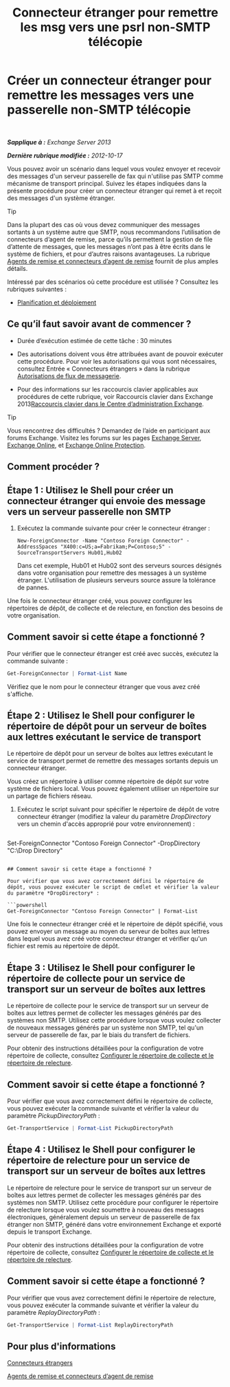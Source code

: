 ﻿---
title: 'Connecteur étranger pour remettre les msg vers une psrl non-SMTP télécopie'
TOCTitle: Créer un connecteur étranger pour remettre les messages vers une passerelle non-SMTP télécopie
ms:assetid: 589db487-3c4c-409a-92e3-c78dd8f639b6
ms:mtpsurl: https://technet.microsoft.com/fr-fr/library/JJ710163(v=EXCHG.150)
ms:contentKeyID: 50478252
ms.date: 05/23/2018
mtps_version: v=EXCHG.150
ms.translationtype: MT
---

# Créer un connecteur étranger pour remettre les messages vers une passerelle non-SMTP télécopie

 

_**Sapplique à :** Exchange Server 2013_

_**Dernière rubrique modifiée :** 2012-10-17_

Vous pouvez avoir un scénario dans lequel vous voulez envoyer et recevoir des messages d'un serveur passerelle de fax qui n'utilise pas SMTP comme mécanisme de transport principal. Suivez les étapes indiquées dans la présente procédure pour créer un connecteur étranger qui remet à et reçoit des messages d'un système étranger.

> [!TIP]
> Dans la plupart des cas où vous devez communiquer des messages sortants à un système autre que SMTP, nous recommandons l’utilisation de connecteurs d’agent de remise, parce qu’ils permettent la gestion de file d’attente de messages, que les messages n’ont pas à être écrits dans le système de fichiers, et pour d’autres raisons avantageuses. La rubrique <a href="delivery-agents-and-delivery-agent-connectors-exchange-2013-help.md">Agents de remise et connecteurs d’agent de remise</a> fournit de plus amples détails.


Intéressé par des scénarios où cette procédure est utilisée ? Consultez les rubriques suivantes :

  - [Planification et déploiement](planning-and-deployment-for-exchange-2013-installation-instructions.md)

## Ce qu’il faut savoir avant de commencer ?

  - Durée d’exécution estimée de cette tâche : 30 minutes

  - Des autorisations doivent vous être attribuées avant de pouvoir exécuter cette procédure. Pour voir les autorisations qui vous sont nécessaires, consultez Entrée « Connecteurs étrangers » dans la rubrique [Autorisations de flux de messagerie](mail-flow-permissions-exchange-2013-help.md).

  - Pour des informations sur les raccourcis clavier applicables aux procédures de cette rubrique, voir Raccourcis clavier dans Exchange 2013[Raccourcis clavier dans le Centre d’administration Exchange](keyboard-shortcuts-in-the-exchange-admin-center-exchange-online-protection-help.md).

> [!TIP]
> Vous rencontrez des difficultés ? Demandez de l’aide en participant aux forums Exchange. Visitez les forums sur les pages <a href="https://go.microsoft.com/fwlink/p/?linkid=60612">Exchange Server</a>, <a href="https://go.microsoft.com/fwlink/p/?linkid=267542">Exchange Online</a>, et <a href="https://go.microsoft.com/fwlink/p/?linkid=285351">Exchange Online Protection</a>.


## Comment procéder ?

## Étape 1 : Utilisez le Shell pour créer un connecteur étranger qui envoie des message vers un serveur passerelle non SMTP

1.  Exécutez la commande suivante pour créer le connecteur étranger :
    
        New-ForeignConnector -Name "Contoso Foreign Connector" -AddressSpaces "X400:c=US;a=Fabrikam;P=Contoso;5" -SourceTransportServers Hub01,Hub02
    
    Dans cet exemple, Hub01 et Hub02 sont des serveurs sources désignés dans votre organisation pour remettre des messages à un système étranger. L'utilisation de plusieurs serveurs source assure la tolérance de pannes.

Une fois le connecteur étranger créé, vous pouvez configurer les répertoires de dépôt, de collecte et de relecture, en fonction des besoins de votre organisation.

## Comment savoir si cette étape a fonctionné ?

Pour vérifier que le connecteur étranger est créé avec succès, exécutez la commande suivante :

```powershell
Get-ForeignConnector | Format-List Name
```

Vérifiez que le nom pour le connecteur étranger que vous avez créé s'affiche.

## Étape 2 : Utilisez le Shell pour configurer le répertoire de dépôt pour un serveur de boîtes aux lettres exécutant le service de transport

Le répertoire de dépôt pour un serveur de boîtes aux lettres exécutant le service de transport permet de remettre des messages sortants depuis un connecteur étranger.

Vous créez un répertoire à utiliser comme répertoire de dépôt sur votre système de fichiers local. Vous pouvez également utiliser un répertoire sur un partage de fichiers réseau.

1.  Exécutez le script suivant pour spécifier le répertoire de dépôt de votre connecteur étranger (modifiez la valeur du paramètre *DropDirectory* vers un chemin d'accès approprié pour votre environnement) :
    
    ```powershell
Set-ForeignConnector "Contoso Foreign Connector" -DropDirectory "C:\Drop Directory"
```

## Comment savoir si cette étape a fonctionné ?

Pour vérifier que vous avez correctement défini le répertoire de dépôt, vous pouvez exécuter le script de cmdlet et vérifier la valeur du paramètre *DropDirectory* :

```powershell
Get-ForeignConnector "Contoso Foreign Connector" | Format-List
```

Une fois le connecteur étranger créé et le répertoire de dépôt spécifié, vous pouvez envoyer un message au moyen du serveur de boîtes aux lettres dans lequel vous avez créé votre connecteur étranger et vérifier qu'un fichier est remis au répertoire de dépôt.

## Étape 3 : Utilisez le Shell pour configurer le répertoire de collecte pour un service de transport sur un serveur de boîtes aux lettres

Le répertoire de collecte pour le service de transport sur un serveur de boîtes aux lettres permet de collecter les messages générés par des systèmes non SMTP. Utilisez cette procédure lorsque vous voulez collecter de nouveaux messages générés par un système non SMTP, tel qu'un serveur de passerelle de fax, par le biais du transfert de fichiers.

Pour obtenir des instructions détaillées pour la configuration de votre répertoire de collecte, consultez [Configurer le répertoire de collecte et le répertoire de relecture](configure-the-pickup-directory-and-the-replay-directory-exchange-2013-help.md).

## Comment savoir si cette étape a fonctionné ?

Pour vérifier que vous avez correctement défini le répertoire de collecte, vous pouvez exécuter la commande suivante et vérifier la valeur du paramètre *PickupDirectoryPath* :

```powershell
Get-TransportService | Format-List PickupDirectoryPath
```

## Étape 4 : Utilisez le Shell pour configurer le répertoire de relecture pour un service de transport sur un serveur de boîtes aux lettres

Le répertoire de relecture pour le service de transport sur un serveur de boîtes aux lettres permet de collecter les messages générés par des systèmes non SMTP. Utilisez cette procédure pour configurer le répertoire de relecture lorsque vous voulez soumettre à nouveau des messages électroniques, généralement depuis un serveur de passerelle de fax étranger non SMTP, généré dans votre environnement Exchange et exporté depuis le transport Exchange.

Pour obtenir des instructions détaillées pour la configuration de votre répertoire de collecte, consultez [Configurer le répertoire de collecte et le répertoire de relecture](configure-the-pickup-directory-and-the-replay-directory-exchange-2013-help.md).

## Comment savoir si cette étape a fonctionné ?

Pour vérifier que vous avez correctement défini le répertoire de relecture, vous pouvez exécuter la commande suivante et vérifier la valeur du paramètre *ReplayDirectoryPath* :

```powershell
Get-TransportService | Format-List ReplayDirectoryPath
```

## Pour plus d'informations

[Connecteurs étrangers](foreign-connectors-exchange-2013-help.md)

[Agents de remise et connecteurs d’agent de remise](delivery-agents-and-delivery-agent-connectors-exchange-2013-help.md)

